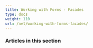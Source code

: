 ```yaml
---
title: Working with Forms - Facades
type: docs
weight: 110
url: /net/working-with-forms-facades/
---
```


### **Articles in this section**

